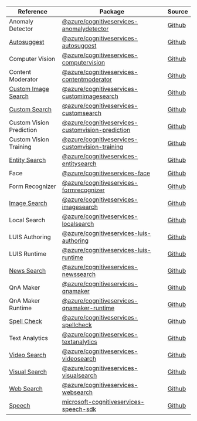 | Reference | Package | Source |
|---|---|---|
|Anomaly Detector|[@azure/cognitiveservices-anomalydetector](https://www.npmjs.com/package/@azure/cognitiveservices-anomalydetector)|[Github](https://github.com/Azure/azure-sdk-for-js)|
|[Autosuggest](cognitiveservices-autosuggest-readme.md)|[@azure/cognitiveservices-autosuggest](https://www.npmjs.com/package/@azure/cognitiveservices-autosuggest)|[Github](https://github.com/Azure/azure-sdk-for-js)|
|Computer Vision|[@azure/cognitiveservices-computervision](https://www.npmjs.com/package/@azure/cognitiveservices-computervision)|[Github](https://github.com/Azure/azure-sdk-for-js)|
|Content Moderator|[@azure/cognitiveservices-contentmoderator](https://www.npmjs.com/package/@azure/cognitiveservices-contentmoderator)|[Github](https://github.com/Azure/azure-sdk-for-js)|
|[Custom Image Search](cognitiveservices-customimagesearch-readme.md)|[@azure/cognitiveservices-customimagesearch](https://www.npmjs.com/package/@azure/cognitiveservices-customimagesearch)|[Github](https://github.com/Azure/azure-sdk-for-js)|
|[Custom Search](cognitiveservices-customsearch-readme.md)|[@azure/cognitiveservices-customsearch](https://www.npmjs.com/package/@azure/cognitiveservices-customsearch)|[Github](https://github.com/Azure/azure-sdk-for-js)|
|Custom Vision Prediction|[@azure/cognitiveservices-customvision-prediction](https://www.npmjs.com/package/@azure/cognitiveservices-customvision-prediction)|[Github](https://github.com/Azure/azure-sdk-for-js)|
|Custom Vision Training|[@azure/cognitiveservices-customvision-training](https://www.npmjs.com/package/@azure/cognitiveservices-customvision-training)|[Github](https://github.com/Azure/azure-sdk-for-js)|
|[Entity Search](cognitiveservices-entitysearch-readme.md)|[@azure/cognitiveservices-entitysearch](https://www.npmjs.com/package/@azure/cognitiveservices-entitysearch)|[Github](https://github.com/Azure/azure-sdk-for-js)|
|Face|[@azure/cognitiveservices-face](https://www.npmjs.com/package/@azure/cognitiveservices-face)|[Github](https://github.com/Azure/azure-sdk-for-js)|
|Form Recognizer|[@azure/cognitiveservices-formrecognizer](https://www.npmjs.com/package/@azure/cognitiveservices-formrecognizer)|[Github](https://github.com/Azure/azure-sdk-for-js)|
|[Image Search](cognitiveservices-imagesearch-readme.md)|[@azure/cognitiveservices-imagesearch](https://www.npmjs.com/package/@azure/cognitiveservices-imagesearch)|[Github](https://github.com/Azure/azure-sdk-for-js)|
|Local Search|[@azure/cognitiveservices-localsearch](https://www.npmjs.com/package/@azure/cognitiveservices-localsearch)|[Github](https://github.com/Azure/azure-sdk-for-js)|
|LUIS Authoring|[@azure/cognitiveservices-luis-authoring](https://www.npmjs.com/package/@azure/cognitiveservices-luis-authoring)|[Github](https://github.com/Azure/azure-sdk-for-js)|
|LUIS Runtime|[@azure/cognitiveservices-luis-runtime](https://www.npmjs.com/package/@azure/cognitiveservices-luis-runtime)|[Github](https://github.com/Azure/azure-sdk-for-js)|
|[News Search](cognitiveservices-newssearch-readme.md)|[@azure/cognitiveservices-newssearch](https://www.npmjs.com/package/@azure/cognitiveservices-newssearch)|[Github](https://github.com/Azure/azure-sdk-for-js)|
|QnA Maker|[@azure/cognitiveservices-qnamaker](https://www.npmjs.com/package/@azure/cognitiveservices-qnamaker)|[Github](https://github.com/Azure/azure-sdk-for-js)|
|QnA Maker Runtime|[@azure/cognitiveservices-qnamaker-runtime](https://www.npmjs.com/package/@azure/cognitiveservices-qnamaker-runtime)|[Github](https://github.com/Azure/azure-sdk-for-js)|
|[Spell Check](cognitiveservices-spellcheck-readme.md)|[@azure/cognitiveservices-spellcheck](https://www.npmjs.com/package/@azure/cognitiveservices-spellcheck)|[Github](https://github.com/Azure/azure-sdk-for-js)|
|Text Analytics|[@azure/cognitiveservices-textanalytics](https://www.npmjs.com/package/@azure/cognitiveservices-textanalytics)|[Github](https://github.com/Azure/azure-sdk-for-js)|
|[Video Search](cognitiveservices-videosearch-readme.md)|[@azure/cognitiveservices-videosearch](https://www.npmjs.com/package/@azure/cognitiveservices-videosearch)|[Github](https://github.com/Azure/azure-sdk-for-js)|
|[Visual Search](cognitiveservices-visualsearch-readme.md)|[@azure/cognitiveservices-visualsearch](https://www.npmjs.com/package/@azure/cognitiveservices-visualsearch)|[Github](https://github.com/Azure/azure-sdk-for-js)|
|[Web Search](cognitiveservices-websearch-readme.md)|[@azure/cognitiveservices-websearch](https://www.npmjs.com/package/@azure/cognitiveservices-websearch)|[Github](https://github.com/Azure/azure-sdk-for-js)|
|[Speech](microsoft-cognitiveservices-speech-sdk-readme.md)|[microsoft-cognitiveservices-speech-sdk](https://www.npmjs.com/package/microsoft-cognitiveservices-speech-sdk)|[Github](https://github.com/Azure/azure-sdk-for-js)|
